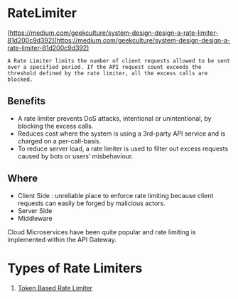 # RateLimiter
[https://medium.com/geekculture/system-design-design-a-rate-limiter-81d200c9d392](https://medium.com/geekculture/system-design-design-a-rate-limiter-81d200c9d392)

`
A Rate Limiter limits the number of client requests allowed to be sent over a specified period. If the API request count exceeds the threshold defined by the rate limiter, all the excess calls are blocked.
`

## Benefits

- A rate limiter prevents DoS attacks, intentional or unintentional, by blocking the excess calls.
- Reduces cost where the system is using a 3rd-party API service and is charged on a per-call-basis.
- To reduce server load, a rate limiter is used to filter out excess requests caused by bots or users’ misbehaviour.

## Where

- Client Side :  unreliable place to enforce rate limiting because client requests can easily be forged by malicious actors.
- Server Side 
- Middleware


Cloud Microservices have been quite popular and rate limiting is implemented within the API Gateway. 



# Types of Rate Limiters

1) [Token Based Rate Limiter](./TokenBased/readme.md)
